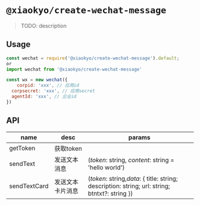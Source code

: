 # `@xiaokyo/create-wechat-message`

> TODO: description

## Usage

```javascript
const wechat = require('@xiaokyo/create-wechat-message').default;
or
import wechat from '@xiaokyo/create-wechat-message' 

const wx = new wechat({
	corpid: 'xxx', // 应用id
  corpsecret: 'xxx', // 应用secret
  agentId: 'xxx', // 企业id
})
```

## API

| name         | desc             | params                                                       |
| ------------ | ---------------- | ------------------------------------------------------------ |
| getToken     | 获取token        |                                                              |
| sendText     | 发送文本消息     | (*token*: string, *content*: string = 'hello world')         |
| sendTextCard | 发送文本卡片消息 | (*token*: string,*data*: { title: string; description: string; url: string; btntxt?: string }) |

